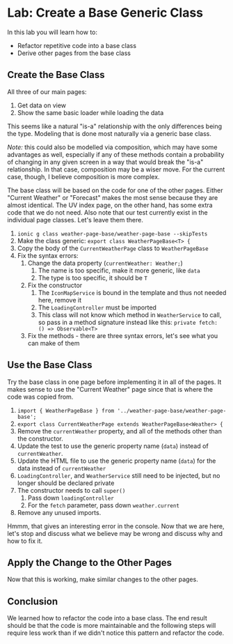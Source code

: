 # Lab: Create a Base Generic Class

In this lab you will learn how to:

- Refactor repetitive code into a base class
- Derive other pages from the base class

## Create the Base Class

All three of our main pages:

1. Get data on view
1. Show the same basic loader while loading the data

This seems like a natural "is-a" relationship with the only differences being the type. Modeling that is done most naturally via a generic base class.

_Note:_ this could also be modelled via composition, which may have some advantages as well, especially if any of these methods contain a probability of changing in any given screen in a way that would break the "is-a" relationship. In that case, composition may be a wiser move. For the current case, though, I believe composition is more complex.

The base class will be based on the code for one of the other pages. Either "Current Weather" or "Forecast" makes the most sense because they are almost identical. The UV index page, on the other hand, has some extra code that we do not need. Also note that our test currently exist in the individual page classes. Let's leave them there.

1. `ionic g class weather-page-base/weather-page-base --skipTests`
1. Make the class generic: `export class WeatherPageBase<T> {`
1. Copy the body of the `CurrentWeatherPage` class to `WeatherPageBase`
1. Fix the syntax errors:
   1. Change the data property (`currentWeather: Weather;`)
      1. The name is too specific, make it more generic, like `data`
      1. The type is too specific, it should be `T`
   1. Fix the constructor
      1. The `IconMapService` is bound in the template and thus not needed here, remove it
      1. The `LoadingController` must be imported
      1. This class will not know which method in `WeatherService` to call, so pass in a method signature instead like this: `private fetch: () => Observable<T>`
   1. Fix the methods - there are three syntax errors, let's see what you can make of them

## Use the Base Class

Try the base class in one page before implementing it in all of the pages. It makes sense to use the "Current Weather" page since that is where the code was copied from.

1. `import { WeatherPageBase } from '../weather-page-base/weather-page-base';`
1. `export class CurrentWeatherPage extends WeatherPageBase<Weather> {`
1. Remove the `currentWeather` property, and all of the methods other than the constructor.
1. Update the test to use the generic property name (`data`) instead of `currentWeather`.
1. Update the HTML file to use the generic property name (`data`) for the data instead of `currentWeather`
1. `LoadingController`, and `WeatherService` still need to be injected, but no longer should be declared private
1. The constructor needs to call `super()`
   1. Pass down `loadingController`
   1. For the `fetch` parameter, pass down `weather.current`
1. Remove any unused imports.

Hmmm, that gives an interesting error in the console. Now that we are here, let's stop and discuss what we believe may be wrong and discuss why and how to fix it.

## Apply the Change to the Other Pages

Now that this is working, make similar changes to the other pages.

## Conclusion

We learned how to refactor the code into a base class. The end result should be that the code is more maintainable and the following steps will require less work than if we didn't notice this pattern and refactor the code.

